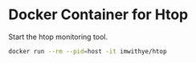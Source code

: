 Docker Container for Htop
===

Start the htop monitoring tool.
```bash
docker run --rm --pid=host -it imwithye/htop
```
